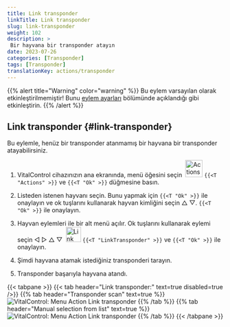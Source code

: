 ```yaml
---
title: Link transponder
linkTitle: Link transponder
slug: link-transponder
weight: 102
description: >
 Bir hayvana bir transponder atayın
date: 2023-07-26
categories: [Transponder]
tags: [Transponder]
translationKey: actions/transponder
---
```

{{% alert title="Warning" color="warning" %}}
Bu eylem varsayılan olarak etkinleştirilmemiştir! Bunu [eylem ayarları](../setting/) bölümünde açıklandığı gibi etkinleştirin.
{{% /alert %}}

## Link transponder {#link-transponder}

Bu eylemle, henüz bir transponder atanmamış bir hayvana bir transponder atayabilirsiniz.

1. VitalControl cihazınızın ana ekranında, menü öğesini seçin &nbsp;<img src="/icons/actions.svg" width="40" align="bottom" alt="Actions" /> `{{<T "Actions" >}}` ve `{{<T "Ok" >}}` düğmesine basın.

2. Listeden istenen hayvanı seçin. Bunu yapmak için `{{<T "Ok" >}}` ile onaylayın ve ok tuşlarını kullanarak hayvan kimliğini seçin △ ▽. `{{<T "Ok" >}}` ile onaylayın.

3. Hayvan eylemleri ile bir alt menü açılır. Ok tuşlarını kullanarak eylemi seçin ◁ ▷ △ ▽ &nbsp;<img src="/icons/actions/link-transponder.svg" width="35" align="bottom" alt="Link transponder" /> `{{<T "LinkTransponder" >}}` ve `{{<T "Ok" >}}` ile onaylayın.

4. Şimdi hayvana atamak istediğiniz transponderi tarayın.

5. Transponder başarıyla hayvana atandı.

{{< tabpane >}}
{{< tab header="Link transponder:" text=true disabled=true />}}
{{% tab header="Transponder scan" text=true %}}
![VitalControl: Menu Action Link transponder](../images/linktransponder-scan.png "Link transponder")
{{% /tab %}}
{{% tab header="Manual selection from list" text=true %}}
![VitalControl: Menu Action Link transponder](../images/linktransponder.png "Link transponder")
{{% /tab %}}
{{< /tabpane >}}
